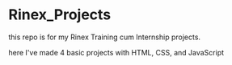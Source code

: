 # Rinex_Projects
this repo is for my Rinex Training cum Internship projects.

here I've made 4 basic projects with HTML, CSS, and JavaScript
